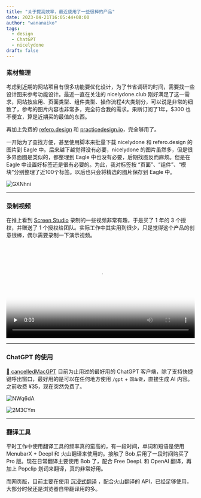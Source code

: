 ```yaml
---
title: "关于提高效率，最近使用了一些很棒的产品"
date: 2023-04-21T16:05:44+08:00
author: "wananaiko"
tags:
  - design
  - ChatGPT
  - nicelydone
draft: false
---
```


### 素材整理

考虑到近期的网站项目有很多功能要优化设计，为了节省调研的时间，需要找一些设计图来参考功能设计。最近一直在关注的 nicelydone.club 刚好满足了这一需求，网站按应用、页面类型、组件类型、操作流程4大类划分，可以说是非常的细致了，参考的图片内容也非常多，完全符合我的需求。果断订阅了1年，$300 也不便宜，算是近期买的最值的东西。

再加上免费的 [refero.design](https://refero.design/) 和 [practicedesign.io](https://practicedesign.io/)，完全够用了。

一开始为了查找方便，甚至使用脚本来批量下载 nicelydone 和  refero.design 的图片到 Eagle 中。后来越下越觉得没有必要，nicelydone 的图片虽然多，但是很多界面图是类似的，都整理到 Eagle 中也没有必要，后期找图反而麻烦。但是在 Eagle 中设置好标签还是很有必要的。为此，我对标签按 “页面”、“组件”、“模块”分别整理了近100个标签。以后也只会将精选的图片保存到 Eagle 中。

![GXNhni](https://images.wananaiko.com/2023/04/GXNhni.png)

---

### 录制视频

在推上看到 [Screen Studio](https://www.screen.studio/) 录制的一些视频非常有趣，于是买了 1 年的 3 个授权，并赠送了 1 个授权给团队。实际工作中其实用到很少，只是觉得这个产品的创意很棒，偶尔需要录制一下演示视频。

<video id="video" controls=""  controlslist="nodownload"   preload="none" allowfullscreen="true" position= "absolute" width="100%" poster="封面URL">       <source id="mp4" src="https://images.wananaiko.com/2023/04/nicelydone.mp4" type="video/mp4" >       </video>

---

### ChatGPT 的使用

[🧠 cancelledMacGPT](https://goodsnooze.gumroad.com/l/menugpt?layout=profile&recommended_by=library) 目前为止用过的最好用的 ChatGPT 客户端，除了支持快捷键呼出窗口，最好用的是可以在任何地方使用 `/gpt` + `回车键`，直接生成 AI 内容。之前收费 ¥35，现在突然免费了。

![NWq6dA](https://images.wananaiko.com/2023/04/NWq6dA.gif)

![2M3CYm](https://images.wananaiko.com/2023/04/2M3CYm.gif)

---

### 翻译工具

平时工作中使用翻译工具的频率真的蛮高的，有一段时间，单词和短语是使用 MenubarX + Deepl 和 火山翻译来使用的。接触了 Bob 后用了一段时间购买了 Pro 版。现在日常翻译主要使用 Bob 了，配合 Free DeepL 和 OpenAI 翻译，再加上 Popclip 划词来翻译，真的非常好用。

而网页版，目前主要在使用 [沉浸式翻译](https://immersive-translate.owenyoung.com/) ，配合火山翻译的 API，已经足够使用，大部分时候还是浏览器自带翻译用的多。
